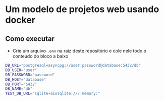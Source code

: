 # Um modelo de projetos web usando docker

## Como executar

- Crie um arquivo `.env` na raiz deste repositório e cole nele todo o conteúdo do bloco a baixo

```bash
DB_URL="postgresql+asyncpg://user:password@database:5432/db"
DB_USER="user"
DB_PASSWORD="password"
DB_HOST="database"
DB_PORT="5432"
DB_NAME="db"
TEST_DB_URL="sqlite+aiosqlite:///:memory:"
```
